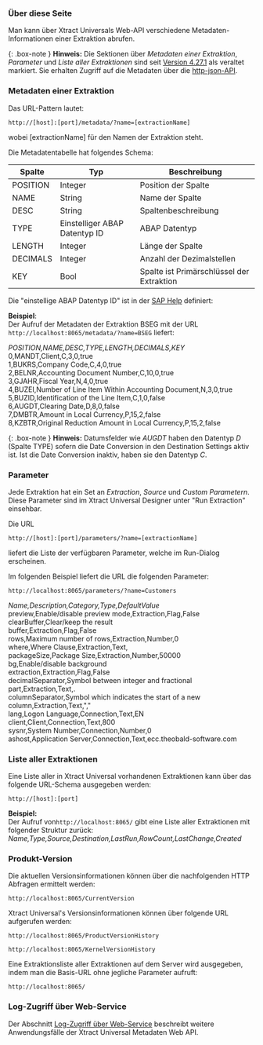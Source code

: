 ### Über diese Seite 
Man kann über Xtract Universals Web-API verschiedene Metadaten-Informationen einer Extraktion abrufen. 

{: .box-note }
**Hinweis:** Die Sektionen über *Metadaten einer Extraktion*, *Parameter* und *Liste aller Extraktionen* sind seit [Version 4.27.1](https://kb.theobald-software.com/version-history/xtract-universal-version-history) als veraltet markiert.
Sie erhalten Zugriff auf die Metadaten über die [http-json-API](./metadata-zugriff-ueber-http-json).

### Metadaten einer Extraktion

Das URL-Pattern lautet: 
```
http://[host]:[port]/metadata/?name=[extractionName]
```
wobei [extractionName] für den Namen der Extraktion steht.

Die Metadatentabelle hat folgendes Schema:

| Spalte   | Typ                          | Beschreibung              |
|----------|------------------------------|---------------------------|
| POSITION | Integer                      | Position der Spalte       |
| NAME     | String                       | Name der Spalte           |
| DESC     | String                       | Spaltenbeschreibung       |
| TYPE     | Einstelliger ABAP Datentyp ID| ABAP Datentyp             |
| LENGTH   | Integer                      | Länge der Spalte          |
| DECIMALS | Integer                      | Anzahl der Dezimalstellen |
| KEY      | Bool                         | Spalte ist Primärschlüssel der Extraktion |

Die "einstellige ABAP Datentyp ID" ist in der [SAP Help](https://help.sap.com/doc/abapdocu_753_index_htm/7.53/en-US/abapdescribe_field.htm) definiert: 
           


**Beispiel**:<br>
Der Aufruf der Metadaten der Extraktion BSEG mit der URL ```http://localhost:8065/metadata/?name=BSEG``` liefert:

*POSITION,NAME,DESC,TYPE,LENGTH,DECIMALS,KEY*<br>
0,MANDT,Client,C,3,0,true<br>
1,BUKRS,Company Code,C,4,0,true<br>
2,BELNR,Accounting Document Number,C,10,0,true<br>
3,GJAHR,Fiscal Year,N,4,0,true<br>
4,BUZEI,Number of Line Item Within Accounting Document,N,3,0,true<br>
5,BUZID,Identification of the Line Item,C,1,0,false<br>
6,AUGDT,Clearing Date,D,8,0,false<br>
7,DMBTR,Amount in Local Currency,P,15,2,false<br>
8,KZBTR,Original Reduction Amount in Local Currency,P,15,2,false<br>

{: .box-note }
**Hinweis:** Datumsfelder wie *AUGDT* haben den Datentyp *D* (Spalte TYPE) sofern die Date Conversion in den Destination Settings aktiv ist. Ist die Date Conversion inaktiv, haben sie den Datentyp *C*.



### Parameter

Jede Extraktion hat ein Set an *Extraction*, *Source* und *Custom Parametern*.
Diese Parameter sind im Xtract Universal Designer unter "Run Extraction" einsehbar.


Die URL 
```
http://[host]:[port]/parameters/?name=[extractionName]
```
liefert die Liste der verfügbaren Parameter, welche im Run-Dialog erscheinen. 

Im folgenden Beispiel liefert die URL die folgenden Parameter:
```
http://localhost:8065/parameters/?name=Customers
```

*Name,Description,Category,Type,DefaultValue* <br>
preview,Enable/disable preview mode,Extraction,Flag,False <br>
clearBuffer,Clear/keep the result <br>buffer,Extraction,Flag,False <br>
rows,Maximum number of rows,Extraction,Number,0 <br>
where,Where Clause,Extraction,Text, <br>
packageSize,Package Size,Extraction,Number,50000 <br>
bg,Enable/disable background <br>extraction,Extraction,Flag,False <br>
decimalSeparator,Symbol between integer and fractional part,Extraction,Text,. <br>
columnSeparator,Symbol which indicates the start of a new column,Extraction,Text,"," <br>
lang,Logon Language,Connection,Text,EN <br>
client,Client,Connection,Text,800 <br>
sysnr,System Number,Connection,Number,0 <br>
ashost,Application Server,Connection,Text,ecc.theobald-software.com

### Liste aller Extraktionen 

Eine Liste aller in Xtract Universal vorhandenen Extraktionen kann über das folgende URL-Schema ausgegeben werden:

```
http://[host]:[port]
```

**Beispiel:** <br>
Der Aufruf von```http://localhost:8065/``` gibt eine Liste aller Extraktionen mit folgender Struktur zurück: <br>
*Name,Type,Source,Destination,LastRun,RowCount,LastChange,Created*



### Produkt-Version

Die aktuellen Versionsinformationen können über die nachfolgenden HTTP Abfragen ermittelt werden:
```
http://localhost:8065/CurrentVersion
```

Xtract Universal's Versionsinformationen können über folgende URL aufgerufen werden:
```
http://localhost:8065/ProductVersionHistory
```
```
http://localhost:8065/KernelVersionHistory
```
Eine Extraktionsliste aller Extraktionen auf dem Server wird ausgegeben, indem man die Basis-URL ohne jegliche Parameter aufruft:
```
http://localhost:8065/
```


### Log-Zugriff über Web-Service
Der Abschnitt [Log-Zugriff über Web-Service](./../logging/log-zugriff-ueber-http) beschreibt weitere Anwendungsfälle der Xtract Universal Metadaten Web API.

